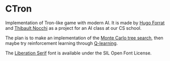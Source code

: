 # CTron

Implementation of Tron-like game with modern AI. It is made by [Hugo Forrat](https://github.com/HugoForrat) and [Thibault Nocchi](https://github.com/ThibaultNocchi) as a project for an AI class at our CS school.

The plan is to make an implementation of the [Monte Carlo tree search](https://en.wikipedia.org/wiki/Monte_Carlo_tree_search), then maybe try reinforcement learning through [Q-learning](https://en.wikipedia.org/wiki/Q-learning).

The [Liberation Serif](https://github.com/liberationfonts/liberation-fonts) font is available under the SIL Open Font License.	
